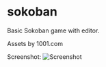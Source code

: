 # sokoban
Basic Sokoban game with editor.

Assets by 1001.com

Screenshot:
![Screenshot](image.jpg)
